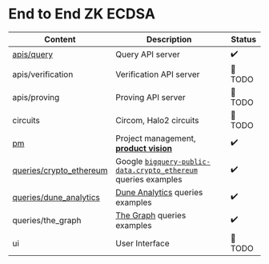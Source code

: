 # End to End ZK ECDSA


| Content                                              | Description                                                                                                                                                | Status             |
|------------------------------------------------------|------------------------------------------------------------------------------------------------------------------------------------------------------------|--------------------|
| [apis/query](./apis/query)                           | Query API server                                                                                                                                           | :heavy_check_mark: |
| apis/verification                                    | Verification API server                                                                                                                                    | 📅 TODO            |
| apis/proving                                         | Proving API server                                                                                                                                         | 📅 TODO            |
| circuits                                             | Circom, Halo2 circuits                                                                                                                                     | 📅 TODO            |
| [pm](./pm)                                           | Project management, [**product vision**](./pm/product-vision.md)                                                                                           | :heavy_check_mark: |
| [queries/crypto_ethereum](./queries/crypto_ethereum) | Google [`bigquery-public-data.crypto_ethereum`](https://console.cloud.google.com/marketplace/product/ethereum/crypto-ethereum-blockchain) queries examples | :heavy_check_mark: |
| [queries/dune_analytics](./queries/dune_analytics)   | [Dune Analytics](https://dune.com/) queries examples                                                                                                       | :heavy_check_mark: |
| queries/the_graph                                    | [The Graph](https://thegraph.com/en/) queries examples                                                                                                     | :heavy_check_mark: |
| ui                                                   | User Interface                                                                                                                                             | 📅 TODO            |